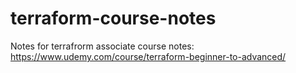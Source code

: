 # terraform-course-notes
Notes for terrafrorm associate course notes: https://www.udemy.com/course/terraform-beginner-to-advanced/
